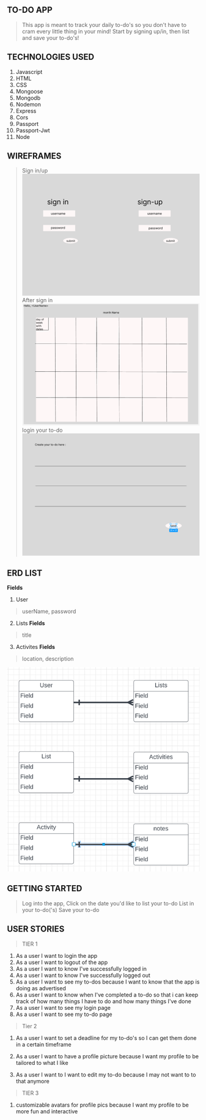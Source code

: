 ## TO-DO APP
>This app is meant to track your daily to-do's so you don't have to cram every little thing in your mind! Start by signing up/in, then list and save your to-do's!


## TECHNOLOGIES USED
1. Javascript
2. HTML
3. CSS
4. Mongoose
5. Mongodb
6. Nodemon
7. Express
8. Cors
9. Passport
10. Passport-Jwt
11. Node


## WIREFRAMES
>Sign in/up
![alt text](images/singIn-Up.png)
>After sign in
![alt text](images/calander.png)
>login your to-do
![alt text](images/to-do.png)


## ERD LIST
**Fields**
1. User
>userName,
>password

2. Lists
**Fields**
>title

3. Activites
**Fields**
>location,
>description



![alt text](images/ERD.png)


## GETTING STARTED
> Log into the app,
> Click on the date you'd like to list your to-do
> List in your to-do('s)
> Save your to-do


## USER STORIES


> TIER 1
1. As a user I want to login the app
2. As a user I want to logout of the app
3. As a user I want to know I've successfully logged in
4. As a user I want to know I've successfully logged out
5. As a user I want to see my to-dos because I want to know that the app is doing as advertised
6. As a user I want to know when I've completed a to-do so that i can keep track of how many things I have to do and how many things I've done
7. As a user I want to see my login page 
8. As a user I want to see my to-do page 


>Tier 2
1. As a user I want to set a deadline for my to-do's so I can get them done in a certain timeframe

2. As a user I want to have a profile picture because I want my profile to be tailored to what I like

3. As a user I want to I want to edit my to-do because I may not want to to that anymore


>TIER 3
1. customizable avatars for profile pics because I want my profile to be more fun and interactive